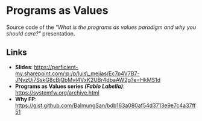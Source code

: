 # Programs as Values

Source code of the _"What is the programs as values paradigm and why you should care?"_ presentation.

## Links

+ **Slides**: https://perficient-my.sharepoint.com/:p:/p/luis\_mejias/Ec7p4V7B7-JNvzUi7SskG8cBjQbMvI4VxK2UBr4dbaAW2g?e=HkMS1d
+ **Programs as Values series _(Fabio Labella)_**: https://systemfw.org/archive.html
+ **Why FP**: https://gist.github.com/BalmungSan/bdb163a080af54d3713e9e7c4a37ff51
